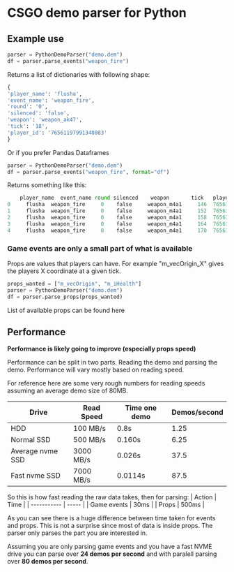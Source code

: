 # CSGO demo parser for Python


## Example use

```python
parser = PythonDemoParser("demo.dem")
df = parser.parse_events("weapon_fire")
```

Returns a list of dictionaries with following shape:
```python
{
'player_name': 'flusha',
'event_name': 'weapon_fire',
'round': '0',
'silenced': 'false',
'weapon': 'weapon_ak47',
'tick': '18',
'player_id': '76561197991348083'
}
```

Or if you prefer Pandas Dataframes
```python
parser = PythonDemoParser("demo.dem")
df = parser.parse_events("weapon_fire", format="df")
```

Returns something like this:
```python
    player_name  event_name round silenced    weapon       tick   player_id
0     flusha  weapon_fire     0    false     weapon_m4a1     146  76561197991348083
1     flusha  weapon_fire     0    false     weapon_m4a1     152  76561197991348083
2     flusha  weapon_fire     0    false     weapon_m4a1     158  76561197991348083
3     flusha  weapon_fire     0    false     weapon_m4a1     164  76561197991348083
4     flusha  weapon_fire     0    false     weapon_m4a1     170  76561197991348083
```



### Game events are only a small part of what is available
Props are values that players can have. For example "m_vecOrigin_X" gives the players X coordinate at a given tick.

```python
props_wanted = ["m_vecOrigin", "m_iHealth"]
parser = PythonDemoParser("demo.dem")
df = parser.parse_props(props_wanted)
```
List of available props can be found here




## Performance
**Performance is likely going to improve (especially props speed)**

Performance can be split in two parts. Reading the demo and parsing the demo. 
Performance will vary mostly based on reading speed.

For reference here are some very rough numbers for reading speeds assuming an average demo size of 80MB.

| Drive            | Read Speed | Time one demo | Demos/second |
| ---------------- | ---------- | ------------- | ------------ |
| HDD              | 100 MB/s   | 0.8s          | 1.25         |
| Normal SSD       | 500 MB/s   | 0.160s        | 6.25         |
| Average nvme SSD | 3000 MB/s  | 0.026s        | 37.5         |
| Fast nvme SSD    | 7000 MB/s  | 0.0114s       | 87.5         |


So this is how fast reading the raw data takes, then for parsing:
| Action      | Time  |
| ----------- | ----- |
| Game events | 30ms  |
| Props       | 500ms |

As you can see there is a huge difference between time taken for events and props. This is not a surprise since most of data is inside props. The parser only parses the part you are interested in.

Assuming you are only parsing game events and you have a fast NVME drive you can parse over **24 demos per second** and with paralell parsing over **80 demos per second**.